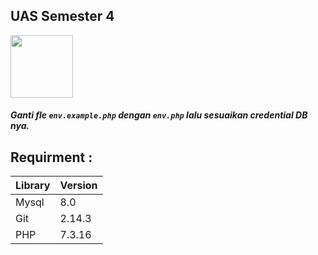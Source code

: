 ## UAS Semester 4
<img src="https://1.bp.blogspot.com/-W4GZnxHLY2o/XWojkqtukkI/AAAAAAAAAjM/m2JfoXaSOsQlk2W0TGm5p1VH5uS9GD5hQCLcBGAs/s1600/44.AKAKOM.png" width="100"/>

##### Ganti fle `env.example.php` dengan `env.php` lalu sesuaikan credential DB nya.

## Requirment :
| Library | Version |
| ------ | ------ |
| Mysql | 8.0 |
| Git | 2.14.3 |
| PHP | 7.3.16 |
